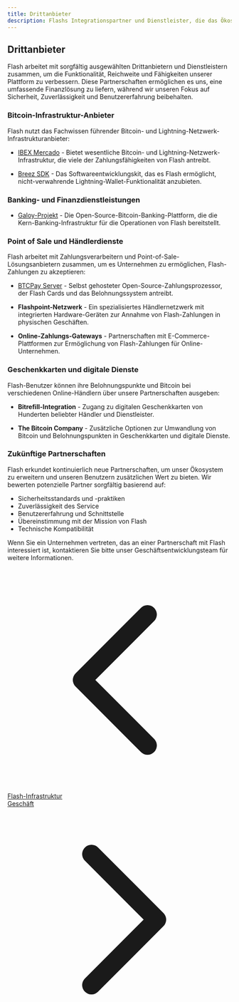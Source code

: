```yaml
---
title: Drittanbieter
description: Flashs Integrationspartner und Dienstleister, die das Ökosystem erweitern
---
```


## Drittanbieter

Flash arbeitet mit sorgfältig ausgewählten Drittanbietern und Dienstleistern zusammen, um die Funktionalität, Reichweite und Fähigkeiten unserer Plattform zu verbessern. Diese Partnerschaften ermöglichen es uns, eine umfassende Finanzlösung zu liefern, während wir unseren Fokus auf Sicherheit, Zuverlässigkeit und Benutzererfahrung beibehalten.

### Bitcoin-Infrastruktur-Anbieter

Flash nutzt das Fachwissen führender Bitcoin- und Lightning-Netzwerk-Infrastrukturanbieter:

- [IBEX Mercado](ibex-mercado) - Bietet wesentliche Bitcoin- und Lightning-Netzwerk-Infrastruktur, die viele der Zahlungsfähigkeiten von Flash antreibt.

- [Breez SDK](breez-sdk) - Das Softwareentwicklungskit, das es Flash ermöglicht, nicht-verwahrende Lightning-Wallet-Funktionalität anzubieten.

### Banking- und Finanzdienstleistungen

- [Galoy-Projekt](galoy-project) - Die Open-Source-Bitcoin-Banking-Plattform, die die Kern-Banking-Infrastruktur für die Operationen von Flash bereitstellt.

### Point of Sale und Händlerdienste

Flash arbeitet mit Zahlungsverarbeitern und Point-of-Sale-Lösungsanbietern zusammen, um es Unternehmen zu ermöglichen, Flash-Zahlungen zu akzeptieren:

- [BTCPay Server](btcpay-server) - Selbst gehosteter Open-Source-Zahlungsprozessor, der Flash Cards und das Belohnungssystem antreibt.

- **Flashpoint-Netzwerk** - Ein spezialisiertes Händlernetzwerk mit integrierten Hardware-Geräten zur Annahme von Flash-Zahlungen in physischen Geschäften.

- **Online-Zahlungs-Gateways** - Partnerschaften mit E-Commerce-Plattformen zur Ermöglichung von Flash-Zahlungen für Online-Unternehmen.

### Geschenkkarten und digitale Dienste

Flash-Benutzer können ihre Belohnungspunkte und Bitcoin bei verschiedenen Online-Händlern über unsere Partnerschaften ausgeben:

- **Bitrefill-Integration** - Zugang zu digitalen Geschenkkarten von Hunderten beliebter Händler und Dienstleister.

- **The Bitcoin Company** - Zusätzliche Optionen zur Umwandlung von Bitcoin und Belohnungspunkten in Geschenkkarten und digitale Dienste.

### Zukünftige Partnerschaften

Flash erkundet kontinuierlich neue Partnerschaften, um unser Ökosystem zu erweitern und unseren Benutzern zusätzlichen Wert zu bieten. Wir bewerten potenzielle Partner sorgfältig basierend auf:

- Sicherheitsstandards und -praktiken
- Zuverlässigkeit des Service
- Benutzererfahrung und Schnittstelle
- Übereinstimmung mit der Mission von Flash
- Technische Kompatibilität

Wenn Sie ein Unternehmen vertreten, das an einer Partnerschaft mit Flash interessiert ist, kontaktieren Sie bitte unser Geschäftsentwicklungsteam für weitere Informationen.

<!-- Navigation links -->
<div class="flex justify-between items-center mt-8 pt-4 border-t border-zinc-200 dark:border-zinc-700">
  <div class="w-1/3 text-left">
    <a href="flash-infrastructure" class="inline-flex items-center bg-purple-600 hover:bg-purple-700 text-white rounded-md transition-colors px-4 py-2 text-sm font-medium shadow-sm hover:shadow-md">
      <svg xmlns="http://www.w3.org/2000/svg" class="h-4 w-4 mr-2" fill="none" viewBox="0 0 24 24" stroke="currentColor">
        <path stroke-linecap="round" stroke-linejoin="round" stroke-width="2" d="M15 19l-7-7 7-7" />
      </svg>
      Flash-Infrastruktur
    </a>
  </div>
  <div class="w-1/3 text-center">
    <!-- Optional center content -->
  </div>
  <div class="w-1/3 text-right">
    <a href="business" class="inline-flex items-center bg-purple-600 hover:bg-purple-700 text-white rounded-md transition-colors px-4 py-2 text-sm font-medium shadow-sm hover:shadow-md">
      Geschäft
      <svg xmlns="http://www.w3.org/2000/svg" class="h-4 w-4 ml-2" fill="none" viewBox="0 0 24 24" stroke="currentColor">
        <path stroke-linecap="round" stroke-linejoin="round" stroke-width="2" d="M9 5l7 7-7 7" />
      </svg>
    </a>
  </div>
</div>